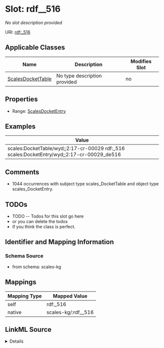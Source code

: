 

# Slot: rdf__516


_No slot description provided_





URI: [rdf:_516](http://www.w3.org/1999/02/22-rdf-syntax-ns#_516)



<!-- no inheritance hierarchy -->





## Applicable Classes

| Name | Description | Modifies Slot |
| --- | --- | --- |
| [ScalesDocketTable](../classes/ScalesDocketTable.md) | No type description provided |  no  |







## Properties

* Range: [ScalesDocketEntry](../classes/ScalesDocketEntry.md)






## Examples

| Value |
| --- |
| scales:DocketTable/wyd;;2:17-cr-00029 rdf:_516 scales:DocketEntry/wyd;;2:17-cr-00029_de516 |

## Comments

* 1044 occurrences with subject type scales_DocketTable and object type scales_DocketEntry.

## TODOs

* TODO -- Todos for this slot go here
* or you can delete the todos
* if you think the class is perfect.

## Identifier and Mapping Information







### Schema Source


* from schema: scales-kg




## Mappings

| Mapping Type | Mapped Value |
| ---  | ---  |
| self | rdf:_516 |
| native | scales-kg/:rdf__516 |




## LinkML Source

<details>
```yaml
name: rdf__516
description: No slot description provided
todos:
- TODO -- Todos for this slot go here
- or you can delete the todos
- if you think the class is perfect.
comments:
- 1044 occurrences with subject type scales_DocketTable and object type scales_DocketEntry.
examples:
- value: scales:DocketTable/wyd;;2:17-cr-00029 rdf:_516 scales:DocketEntry/wyd;;2:17-cr-00029_de516
from_schema: scales-kg
rank: 1000
slot_uri: rdf:_516
alias: rdf__516
domain_of:
- scales_DocketTable
range: scales_DocketEntry

```
</details>